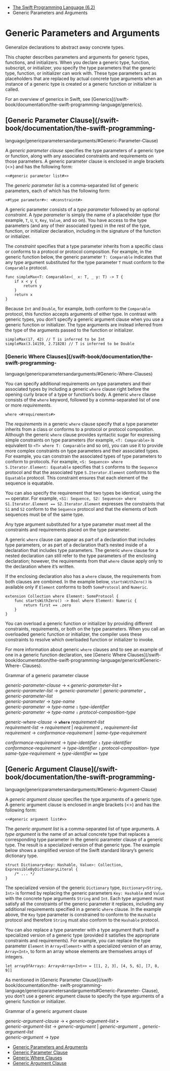   * [ The Swift Programming Language (6.2) ](/swift-book/documentation/the-swift-programming-language)
  * Generic Parameters and Arguments 

# Generic Parameters and Arguments

Generalize declarations to abstract away concrete types.

This chapter describes parameters and arguments for generic types, functions,
and initializers. When you declare a generic type, function, subscript, or
initializer, you specify the type parameters that the generic type, function,
or initializer can work with. These type parameters act as placeholders that
are replaced by actual concrete type arguments when an instance of a generic
type is created or a generic function or initializer is called.

For an overview of generics in Swift, see [Generics](/swift-
book/documentation/the-swift-programming-language/generics).

## [Generic Parameter Clause](/swift-book/documentation/the-swift-programming-
language/genericparametersandarguments/#Generic-Parameter-Clause)

A _generic parameter clause_ specifies the type parameters of a generic type
or function, along with any associated constraints and requirements on those
parameters. A generic parameter clause is enclosed in angle brackets (<>) and
has the following form:

    
    
    <<#generic parameter list#>>
    

The _generic parameter list_ is a comma-separated list of generic parameters,
each of which has the following form:

    
    
    <#type parameter#>: <#constraint#>
    

A generic parameter consists of a _type parameter_ followed by an optional
_constraint_. A _type parameter_ is simply the name of a placeholder type (for
example, `T`, `U`, `V`, `Key`, `Value`, and so on). You have access to the
type parameters (and any of their associated types) in the rest of the type,
function, or initializer declaration, including in the signature of the
function or initializer.

The _constraint_ specifies that a type parameter inherits from a specific
class or conforms to a protocol or protocol composition. For example, in the
generic function below, the generic parameter `T: Comparable` indicates that
any type argument substituted for the type parameter `T` must conform to the
`Comparable` protocol.

    
    
    func simpleMax<T: Comparable>(_ x: T, _ y: T) -> T {
        if x < y {
            return y
        }
        return x
    }
    

Because `Int` and `Double`, for example, both conform to the `Comparable`
protocol, this function accepts arguments of either type. In contrast with
generic types, you don’t specify a generic argument clause when you use a
generic function or initializer. The type arguments are instead inferred from
the type of the arguments passed to the function or initializer.

    
    
    simpleMax(17, 42) // T is inferred to be Int
    simpleMax(3.14159, 2.71828) // T is inferred to be Double
    

### [Generic Where Clauses](/swift-book/documentation/the-swift-programming-
language/genericparametersandarguments/#Generic-Where-Clauses)

You can specify additional requirements on type parameters and their
associated types by including a generic `where` clause right before the
opening curly brace of a type or function’s body. A generic `where` clause
consists of the `where` keyword, followed by a comma-separated list of one or
more _requirements_.

    
    
    where <#requirements#>
    

The _requirements_ in a generic `where` clause specify that a type parameter
inherits from a class or conforms to a protocol or protocol composition.
Although the generic `where` clause provides syntactic sugar for expressing
simple constraints on type parameters (for example, `<T: Comparable>` is
equivalent to `<T> where T: Comparable` and so on), you can use it to provide
more complex constraints on type parameters and their associated types. For
example, you can constrain the associated types of type parameters to conform
to protocols. For example, `<S: Sequence> where S.Iterator.Element: Equatable`
specifies that `S` conforms to the `Sequence` protocol and that the associated
type `S.Iterator.Element` conforms to the `Equatable` protocol. This
constraint ensures that each element of the sequence is equatable.

You can also specify the requirement that two types be identical, using the
`==` operator. For example, `<S1: Sequence, S2: Sequence> where
S1.Iterator.Element == S2.Iterator.Element` expresses the constraints that
`S1` and `S2` conform to the `Sequence` protocol and that the elements of both
sequences must be of the same type.

Any type argument substituted for a type parameter must meet all the
constraints and requirements placed on the type parameter.

A generic `where` clause can appear as part of a declaration that includes
type parameters, or as part of a declaration that’s nested inside of a
declaration that includes type parameters. The generic `where` clause for a
nested declaration can still refer to the type parameters of the enclosing
declaration; however, the requirements from that `where` clause apply only to
the declaration where it’s written.

If the enclosing declaration also has a `where` clause, the requirements from
both clauses are combined. In the example below, `startsWithZero()` is
available only if `Element` conforms to both `SomeProtocol` and `Numeric`.

    
    
    extension Collection where Element: SomeProtocol {
        func startsWithZero() -> Bool where Element: Numeric {
            return first == .zero
        }
    }
    

You can overload a generic function or initializer by providing different
constraints, requirements, or both on the type parameters. When you call an
overloaded generic function or initializer, the compiler uses these
constraints to resolve which overloaded function or initializer to invoke.

For more information about generic `where` clauses and to see an example of
one in a generic function declaration, see [Generic Where Clauses](/swift-
book/documentation/the-swift-programming-language/generics#Generic-Where-
Clauses).

Grammar of a generic parameter clause

 _generic-parameter-clause_ → **`<`** _generic-parameter-list_ **`>`**  
_generic-parameter-list_ → _generic-parameter_ | _generic-parameter_ **`,`** _generic-parameter-list_   
_generic-parameter_ → _type-name_  
_generic-parameter_ → _type-name_ **`:`** _type-identifier_  
_generic-parameter_ → _type-name_ **`:`** _protocol-composition-type_

 _generic-where-clause_ → **`where`** _requirement-list_  
_requirement-list_ → _requirement_ | _requirement_ **`,`** _requirement-list_   
_requirement_ → _conformance-requirement_ | _same-type-requirement_

 _conformance-requirement_ → _type-identifier_ **`:`** _type-identifier_  
_conformance-requirement_ → _type-identifier_ **`:`** _protocol-composition-
type_  
_same-type-requirement_ → _type-identifier_ **`==`** _type_

## [Generic Argument Clause](/swift-book/documentation/the-swift-programming-
language/genericparametersandarguments/#Generic-Argument-Clause)

A _generic argument clause_ specifies the type arguments of a generic type. A
generic argument clause is enclosed in angle brackets (<>) and has the
following form:

    
    
    <<#generic argument list#>>
    

The _generic argument list_ is a comma-separated list of type arguments. A
_type argument_ is the name of an actual concrete type that replaces a
corresponding type parameter in the generic parameter clause of a generic
type. The result is a specialized version of that generic type. The example
below shows a simplified version of the Swift standard library’s generic
dictionary type.

    
    
    struct Dictionary<Key: Hashable, Value>: Collection, ExpressibleByDictionaryLiteral {
        /* ... */
    }
    

The specialized version of the generic `Dictionary` type, `Dictionary<String,
Int>` is formed by replacing the generic parameters `Key: Hashable` and
`Value` with the concrete type arguments `String` and `Int`. Each type
argument must satisfy all the constraints of the generic parameter it
replaces, including any additional requirements specified in a generic `where`
clause. In the example above, the `Key` type parameter is constrained to
conform to the `Hashable` protocol and therefore `String` must also conform to
the `Hashable` protocol.

You can also replace a type parameter with a type argument that’s itself a
specialized version of a generic type (provided it satisfies the appropriate
constraints and requirements). For example, you can replace the type parameter
`Element` in `Array<Element>` with a specialized version of an array,
`Array<Int>`, to form an array whose elements are themselves arrays of
integers.

    
    
    let arrayOfArrays: Array<Array<Int>> = [[1, 2, 3], [4, 5, 6], [7, 8, 9]]
    

As mentioned in [Generic Parameter Clause](/swift-book/documentation/the-
swift-programming-language/genericparametersandarguments#Generic-Parameter-
Clause), you don’t use a generic argument clause to specify the type arguments
of a generic function or initializer.

Grammar of a generic argument clause

 _generic-argument-clause_ → **`<`** _generic-argument-list_ **`>`**  
_generic-argument-list_ → _generic-argument_ | _generic-argument_ **`,`** _generic-argument-list_   
_generic-argument_ → _type_

  * [ Generic Parameters and Arguments ](/swift-book/documentation/the-swift-programming-language/genericparametersandarguments/#app-top)
  * [ Generic Parameter Clause ](/swift-book/documentation/the-swift-programming-language/genericparametersandarguments/#Generic-Parameter-Clause)
  * [ Generic Where Clauses ](/swift-book/documentation/the-swift-programming-language/genericparametersandarguments/#Generic-Where-Clauses)
  * [ Generic Argument Clause ](/swift-book/documentation/the-swift-programming-language/genericparametersandarguments/#Generic-Argument-Clause)

